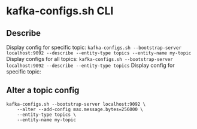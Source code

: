 # kafka-configs.sh CLI

## Describe
Display config for specific topic: `kafka-configs.sh --bootstrap-server localhost:9092 --describe --entity-type topics --entity-name my-topic`
Display configs for all topics: `kafka-configs.sh --bootstrap-server localhost:9092 --describe --entity-type topics`
Display config for specific topic: 

## Alter a topic config
```shell
kafka-configs.sh --bootstrap-server localhost:9092 \
    --alter --add-config max.message.bytes=256000 \
    --entity-type topics \
    --entity-name my-topic
```
